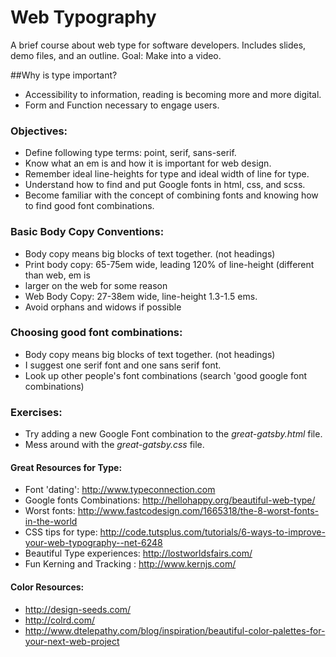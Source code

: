 # Web Typography
A brief course about web type for software developers.
Includes slides, demo files, and an outline.
Goal: Make into a video.

##Why is type important?
- Accessibility to information, reading is becoming more and more digital.
- Form and Function necessary to engage users.

### Objectives:
- Define following type terms: point, serif, sans-serif.
- Know what an em is and how it is important for web design.
- Remember ideal line-heights for type and ideal width of line for type.
- Understand how to find and put Google fonts in html, css, and scss.
- Become familiar with the concept of combining fonts and knowing how to find good font combinations.

### Basic Body Copy Conventions:
- Body copy means big blocks of text together. (not headings)
- Print body copy: 65-75em wide, leading 120% of line-height (different than web, em is 
- larger on the web for some reason
- Web Body Copy: 27-38em wide, line-height 1.3-1.5 ems.
- Avoid orphans and widows if possible

### Choosing good font combinations:
- Body copy means big blocks of text together. (not headings)
- I suggest one serif font and one sans serif font.
- Look up other people's font combinations (search 'good google font combinations)

### Exercises: 
- Try adding a new Google Font combination to the <i>great-gatsby.html</i> file.
-  Mess around with the <i>great-gatsby.css</i> file.
  
####  Great Resources for Type:
- Font 'dating': http://www.typeconnection.com
- Google fonts Combinations: http://hellohappy.org/beautiful-web-type/
- Worst fonts: http://www.fastcodesign.com/1665318/the-8-worst-fonts-in-the-world
- CSS tips for type: http://code.tutsplus.com/tutorials/6-ways-to-improve-your-web-typography--net-6248
- Beautiful Type experiences: http://lostworldsfairs.com/
- Fun Kerning and Tracking : http://www.kernjs.com/

#### Color Resources:
 - http://design-seeds.com/
 - http://colrd.com/
 - http://www.dtelepathy.com/blog/inspiration/beautiful-color-palettes-for-your-next-web-project

